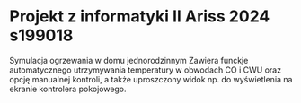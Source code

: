 # Projekt z informatyki II Ariss 2024 s199018
Symulacja ogrzewania w domu jednorodzinnym
Zawiera funckje automatycznego utrzymywania temperatury w obwodach CO i CWU oraz opcję manualnej kontroli, a także uproszczony widok np. do wyświetlenia na ekranie kontrolera pokojowego.
